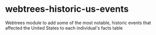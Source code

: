 # webtrees-historic-us-events
Webtrees module to add some of the most notable, historic events that affected the United States to each individual's facts table
